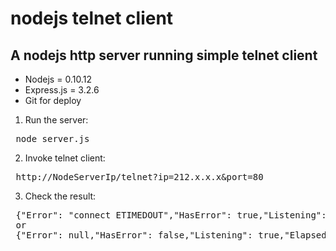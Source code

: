 # nodejs telnet client

## A nodejs http server running simple telnet client

* Nodejs = 0.10.12
* Express.js = 3.2.6
* Git for deploy


1. Run the server:
<pre>
 node server.js
</pre>

2. Invoke telnet client:
<pre>
 http://NodeServerIp/telnet?ip=212.x.x.x&port=80
</pre>

3. Check the result:
<pre>
 {"Error": "connect ETIMEDOUT","HasError": true,"Listening": false,"ElapsedTime": "21006.4 ms"}
 or
 {"Error": null,"HasError": false,"Listening": true,"ElapsedTime": "103.5 ms"}
</pre>